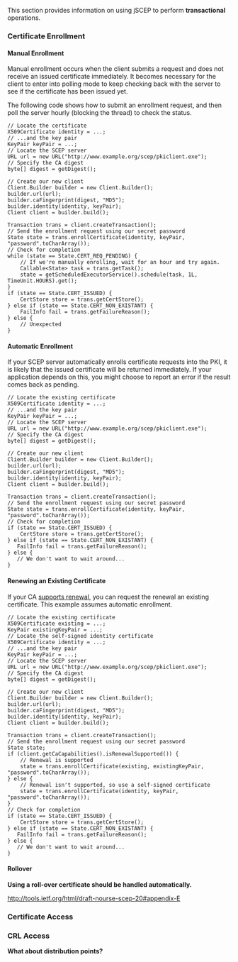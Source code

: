 This section provides information on using jSCEP to perform **transactional** operations.

### Certificate Enrollment ###

#### Manual Enrollment ####

Manual enrollment occurs when the client submits a request and does not receive an issued certificate immediately.  It becomes necessary for the client to enter into polling mode to keep checking back with the server to see if the certificate has been issued yet.

The following code shows how to submit an enrollment request, and then poll the server hourly (blocking the thread) to check the status.

```
// Locate the certificate
X509Certificate identity = ...;
// ...and the key pair
KeyPair keyPair = ...;
// Locate the SCEP server
URL url = new URL("http://www.example.org/scep/pkiclient.exe");
// Specify the CA digest
byte[] digest = getDigest();

// Create our new client
Client.Builder builder = new Client.Builder();
builder.url(url);
builder.caFingerprint(digest, "MD5");
builder.identity(identity, keyPair);
Client client = builder.build();

Transaction trans = client.createTransaction();
// Send the enrollment request using our secret password
State state = trans.enrollCertificate(identity, keyPair, "password".toCharArray()); 
// Check for completion
while (state == State.CERT_REQ_PENDING) {
    // If we're manually enrolling, wait for an hour and try again.
    Callable<State> task = trans.getTask();
    state = getScheduledExecutorService().schedule(task, 1L, TimeUnit.HOURS).get();
}
if (state == State.CERT_ISSUED) {
    CertStore store = trans.getCertStore();
} else if (state == State.CERT_NON_EXISTANT) {
    FailInfo fail = trans.getFailureReason();
} else {
    // Unexpected
}
```

#### Automatic Enrollment ####

If your SCEP server automatically enrolls certificate requests into the PKI, it is likely that the issued certificate will be returned immediately.  If your application depends on this, you might choose to report an error if the result comes back as pending.

```
// Locate the existing certificate
X509Certificate identity = ...;
// ...and the key pair
KeyPair keyPair = ...;
// Locate the SCEP server
URL url = new URL("http://www.example.org/scep/pkiclient.exe");
// Specify the CA digest
byte[] digest = getDigest();

// Create our new client
Client.Builder builder = new Client.Builder();
builder.url(url);
builder.caFingerprint(digest, "MD5");
builder.identity(identity, keyPair);
Client client = builder.build();

Transaction trans = client.createTransaction();
// Send the enrollment request using our secret password
State state = trans.enrollCertificate(identity, keyPair, "password".toCharArray()); 
// Check for completion
if (state == State.CERT_ISSUED) {
    CertStore store = trans.getCertStore();
} else if (state == State.CERT_NON_EXISTANT) {
   FailInfo fail = trans.getFailureReason();
} else {
   // We don't want to wait around...
}
```

#### Renewing an Existing Certificate ####

If your CA [supports renewal](InformationRequests#Determining_Server_Capabilities.md), you can request the renewal an existing certificate.  This example assumes automatic enrollment.

```
// Locate the existing certificate
X509Certificate existing = ...;
KeyPair existingKeyPair = ...;
// Locate the self-signed identity certificate
X509Certificate identity = ...;
// ...and the key pair
KeyPair keyPair = ...;
// Locate the SCEP server
URL url = new URL("http://www.example.org/scep/pkiclient.exe");
// Specify the CA digest
byte[] digest = getDigest();

// Create our new client
Client.Builder builder = new Client.Builder();
builder.url(url);
builder.caFingerprint(digest, "MD5");
builder.identity(identity, keyPair);
Client client = builder.build();

Transaction trans = client.createTransaction();
// Send the enrollment request using our secret password
State state;
if (client.getCaCapabilities().isRenewalSupported()) {
    // Renewal is supported
    state = trans.enrollCertificate(existing, existingKeyPair, "password".toCharArray()); 
} else {
    // Renewal isn't supported, so use a self-signed certificate
    state = trans.enrollCertificate(identity, keyPair, "password".toCharArray()); 
}
// Check for completion
if (state == State.CERT_ISSUED) {
    CertStore store = trans.getCertStore();
} else if (state == State.CERT_NON_EXISTANT) {
   FailInfo fail = trans.getFailureReason();
} else {
   // We don't want to wait around...
}
```

#### Rollover ####

**Using a roll-over certificate should be handled automatically.**

http://tools.ietf.org/html/draft-nourse-scep-20#appendix-E

### Certificate Access ###

### CRL Access ###

**What about distribution points?**